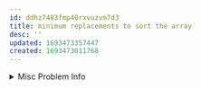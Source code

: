 ```yaml
---
id: ddhz7483fmp40rxvuzvm7d3
title: minimum replacements to sort the array
desc: ''
updated: 1693473357447
created: 1693473011768
---
```




<details>
<summary>Misc Problem Info</summary>

`Difficulty: Hard`  
`Tags:` [[ADP related to greedy]]

</details>
